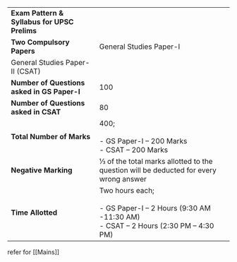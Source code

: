 
|                                              |                                                                                                           |
| -------------------------------------------- | --------------------------------------------------------------------------------------------------------- |
| **Exam Pattern & Syllabus for UPSC Prelims** |                                                                                                           |
| **Two Compulsory Papers**                    | General Studies Paper-I                                                                                   |
| General Studies Paper-II (CSAT)              |                                                                                                           |
| **Number of Questions asked in GS Paper-I**  | 100                                                                                                       |
| **Number of Questions asked in CSAT**        | 80                                                                                                        |
| **Total Number of Marks**                    | 400;<br><br>- GS Paper-I – 200 Marks<br>- CSAT – 200 Marks                                                |
| **Negative Marking**                         | ⅓ of the total marks allotted to the question will be deducted for every wrong answer                     |
| **Time Allotted**                            | Two hours each;<br><br>- GS Paper-I – 2 Hours (9:30 AM -11:30 AM)<br>- CSAT – 2 Hours (2:30 PM – 4:30 PM) |
refer for [[Mains]]